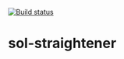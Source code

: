 [![Build status](https://travis-ci.com/Aniket-Engg/sol-straightener.svg?branch=master)](https://travis-ci.com/Aniket-Engg/sol-straightener)

# sol-straightener
